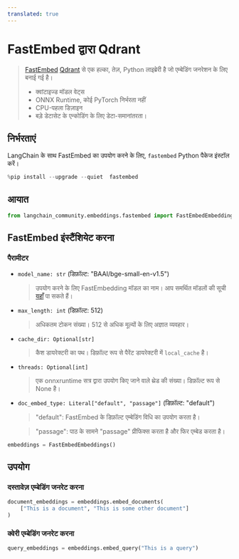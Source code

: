 ```yaml
---
translated: true
---
```


# FastEmbed द्वारा Qdrant

>[FastEmbed](https://qdrant.github.io/fastembed/) [Qdrant](https://qdrant.tech) से एक हल्का, तेज़, Python लाइब्रेरी है जो एम्बेडिंग जनरेशन के लिए बनाई गई है।
>
>- क्वांटाइज्ड मॉडल वेट्स
>- ONNX Runtime, कोई PyTorch निर्भरता नहीं
>- CPU-पहला डिज़ाइन
>- बड़े डेटासेट के एन्कोडिंग के लिए डेटा-समानांतरता।

## निर्भरताएं

LangChain के साथ FastEmbed का उपयोग करने के लिए, `fastembed` Python पैकेज इंस्टॉल करें।

```python
%pip install --upgrade --quiet  fastembed
```

## आयात

```python
from langchain_community.embeddings.fastembed import FastEmbedEmbeddings
```

## FastEmbed इंस्टैंशियेट करना

### पैरामीटर

- `model_name: str` (डिफ़ॉल्ट: "BAAI/bge-small-en-v1.5")
    > उपयोग करने के लिए FastEmbedding मॉडल का नाम। आप समर्थित मॉडलों की सूची [यहाँ](https://qdrant.github.io/fastembed/examples/Supported_Models/) पा सकते हैं।

- `max_length: int` (डिफ़ॉल्ट: 512)
    > अधिकतम टोकन संख्या। 512 से अधिक मूल्यों के लिए अज्ञात व्यवहार।

- `cache_dir: Optional[str]`
    > कैश डायरेक्टरी का पथ। डिफ़ॉल्ट रूप से पैरेंट डायरेक्टरी में `local_cache` है।

- `threads: Optional[int]`
    > एक onnxruntime सत्र द्वारा उपयोग किए जाने वाले थ्रेड की संख्या। डिफ़ॉल्ट रूप से None है।

- `doc_embed_type: Literal["default", "passage"]` (डिफ़ॉल्ट: "default")
    > "default": FastEmbed के डिफ़ॉल्ट एम्बेडिंग विधि का उपयोग करता है।

    > "passage": पाठ के सामने "passage" प्रीफिक्स करता है और फिर एम्बेड करता है।

```python
embeddings = FastEmbedEmbeddings()
```

## उपयोग

### दस्तावेज़ एम्बेडिंग जनरेट करना

```python
document_embeddings = embeddings.embed_documents(
    ["This is a document", "This is some other document"]
)
```

### क्वेरी एम्बेडिंग जनरेट करना

```python
query_embeddings = embeddings.embed_query("This is a query")
```
